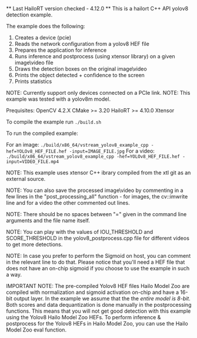 ** Last HailoRT version checked - 4.12.0 **
This is a hailort C++ API yolov8 detection example.

The example does the following:

1. Creates a device (pcie)
2. Reads the network configuration from a yolov8 HEF file
3. Prepares the application for inference
4. Runs inference and postprocess (using xtensor library) on a given image\video file 
5. Draws the detection boxes on the original image\video
6. Prints the object detected + confidence to the screen
5. Prints statistics

NOTE: Currently support only devices connected on a PCIe link.
NOTE: This example was tested with a yolov8m model.

Prequisites:
OpenCV 4.2.X
CMake >= 3.20
HailoRT >= 4.10.0
Xtensor


To compile the example run `./build.sh`

To run the compiled example:

For an image:
`./build/x86_64/vstream_yolov8_example_cpp -hef=YOLOv8_HEF_FILE.hef -input=IMAGE_FILE.jpg`
For a video:
`./build/x86_64/vstream_yolov8_example_cpp -hef=YOLOv8_HEF_FILE.hef -input=VIDEO_FILE.mp4`

NOTE: This example uses xtensor C++ ibrary compiled from the xtl git as an external source. 

NOTE: You can also save the processed image\video by commenting in a few lines in the "post_processing_all" function - for images, the cv::imwrite line and for a video the other commented out lines.

NOTE: There should be no spaces between "=" given in the command line arguments and the file name itself.

NOTE: You can play with the values of IOU_THRESHOLD and SCORE_THRESHOLD in the yolov8_postprocess.cpp file for different videos to get more detections. 

NOTE: In case you prefer to perform the Sigmoid on host, you can comment in the relevant line to do that. Please notice that you'll need a HEF file that does not have an on-chip sigmoid if you choose to use the example in such a way. 

IMPORTANT NOTE: The pre-compiled Yolov8 HEF files Hailo Model Zoo are compiled with normalization and sigmoid activation on-chip and have a 16-bit output layer.
In the example we assume that the the *entire model is 8-bit*.
Both scores and data dequantization is done manually in the postprocessing functions. 
This means that you will not get good detection with this example using the Yolov8 Hailo Model Zoo HEFs. 
To perform inference & postprocess for the Yolov8 HEFs in Hailo Model Zoo, you can use the Hailo Model Zoo eval function. 

